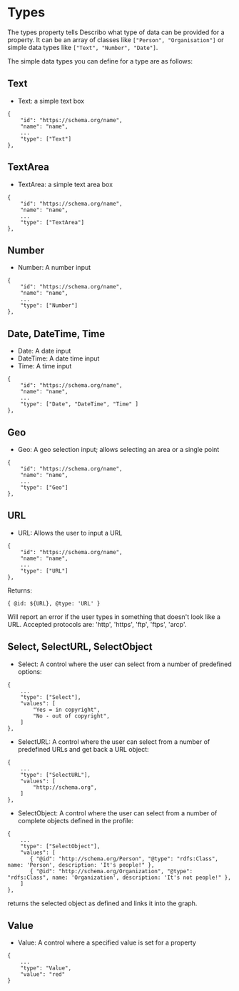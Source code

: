 # Types

The types property tells Describo what type of data can be provided for a property. It can be an
array of classes like `["Person", "Organisation"]` or simple data types like
`["Text", "Number", "Date"]`.

The simple data types you can define for a type are as follows:

## Text

-   Text: a simple text box

```
{
    "id": "https://schema.org/name",
    "name": "name",
    ...
    "type": ["Text"]
},
```

## TextArea

-   TextArea: a simple text area box

```
{
    "id": "https://schema.org/name",
    "name": "name",
    ...
    "type": ["TextArea"]
},
```

## Number

-   Number: A number input

```
{
    "id": "https://schema.org/name",
    "name": "name",
    ...
    "type": ["Number"]
},
```

## Date, DateTime, Time

-   Date: A date input
-   DateTime: A date time input
-   Time: A time input

```
{
    "id": "https://schema.org/name",
    "name": "name",
    ...
    "type": ["Date", "DateTime", "Time" ]
},
```

## Geo

-   Geo: A geo selection input; allows selecting an area or a single point

```
{
    "id": "https://schema.org/name",
    "name": "name",
    ...
    "type": ["Geo"]
},
```

## URL

-   URL: Allows the user to input a URL

```
{
    "id": "https://schema.org/name",
    "name": "name",
    ...
    "type": ["URL"]
},
```

Returns:

```
{ @id: ${URL}, @type: 'URL' }
```

Will report an error if the user types in something that doesn't look like a URL. Accepted protocols
are: 'http', 'https', 'ftp', 'ftps', 'arcp'.

## Select, SelectURL, SelectObject

-   Select: A control where the user can select from a number of predefined options:

```
{
    ...
    "type": ["Select"],
    "values": [
        "Yes = in copyright",
        "No - out of copyright",
    ]
},
```

-   SelectURL: A control where the user can select from a number of predefined URLs and get back a
    URL object:

```
{
    ...
    "type": ["SelectURL"],
    "values": [
        "http://schema.org",
    ]
},
```

-   SelectObject: A control where the user can select from a number of complete objects defined in
    the profile:

```
{
    ...
    "type": ["SelectObject"],
    "values": [
       { "@id": "http://schema.org/Person", "@type": "rdfs:Class", name: 'Person', description: 'It's people!" },
       { "@id": "http://schema.org/Organization", "@type": "rdfs:Class", name: 'Organization', description: 'It's not people!" },
    ]
},
```

returns the selected object as defined and links it into the graph.

## Value

-   Value: A control where a specified value is set for a property

```
{
    ...
    "type": "Value",
    "value": "red"
}
```
